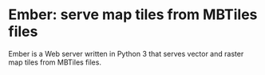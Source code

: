 # Ember: serve map tiles from MBTiles files

Ember is a Web server written in Python 3 that serves vector and raster map tiles from MBTiles files.
